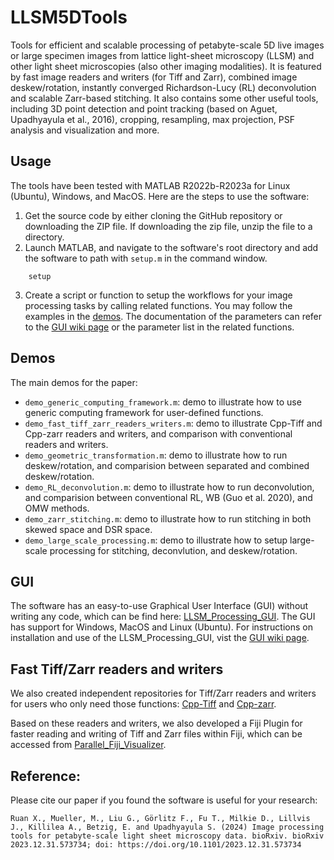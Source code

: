 # LLSM5DTools

Tools for efficient and scalable processing of petabyte-scale 5D live images or large specimen images from lattice light-sheet microscopy (LLSM) and other light sheet microscopies (also other imaging modalities). It is featured by fast image readers and writers (for Tiff and Zarr), combined image deskew/rotation, instantly converged Richardson-Lucy (RL) deconvolution and scalable Zarr-based stitching. It also contains some other useful tools, including 3D point detection and point tracking (based on Aguet, Upadhyayula et al., 2016), cropping, resampling, max projection, PSF analysis and visualization and more.

## Usage

The tools have been tested with MATLAB R2022b-R2023a for Linux (Ubuntu), Windows, and MacOS. Here are the steps to use the software:
1. Get the source code by either cloning the GitHub repository or downloading the ZIP file. If downloading the zip file, unzip the file to a directory.
2. Launch MATLAB, and navigate to the software's root directory and add the software to path with `setup.m` in the command window.
```
    setup
```
3. Create a script or function to setup the workflows for your image processing tasks by calling related functions. You may follow the examples in the [demos](https://github.com/abcucberkeley/LLSM5DTools/tree/master/demos). The documentation of the parameters can refer to the [GUI wiki page](https://github.com/abcucberkeley/LLSM_Processing_GUI/wiki) or the parameter list in the related functions.


## Demos
The main demos for the paper:
- `demo_generic_computing_framework.m`: demo to illustrate how to use generic computing framework for user-defined functions.
- `demo_fast_tiff_zarr_readers_writers.m`: demo to illustrate Cpp-Tiff and Cpp-zarr readers and writers, and comparison with conventional readers and writers. 
- `demo_geometric_transformation.m`: demo to illustrate how to run deskew/rotation, and comparision between separated and combined deskew/rotation. 
- `demo_RL_deconvolution.m`: demo to illustrate how to run deconvolution, and comparision between conventional RL, WB (Guo et al. 2020), and OMW methods. 
- `demo_zarr_stitching.m`: demo to illustrate how to run stitching in both skewed space and DSR space. 
- `demo_large_scale_processing.m`: demo to illustrate how to setup large-scale processing for stitching, deconvlution, and deskew/rotation. 


## GUI
The software has an easy-to-use Graphical User Interface (GUI) without writing any code, which can be find here: [LLSM_Processing_GUI](https://github.com/abcucberkeley/LLSM_Processing_GUI). The GUI has support for Windows, MacOS and Linux (Ubuntu). For instructions on installation and use of the LLSM_Processing_GUI, vist the [GUI wiki page](https://github.com/abcucberkeley/LLSM_Processing_GUI/wiki). 

## Fast Tiff/Zarr readers and writers
We also created independent repositories for Tiff/Zarr readers and writers for users who only need those functions: [Cpp-Tiff](https://github.com/abcucberkeley/cpp-tiff) and [Cpp-zarr](https://github.com/abcucberkeley/cpp-zarr). 

Based on these readers and writers, we also developed a Fiji Plugin for faster reading and writing of Tiff and Zarr files within Fiji, which can be accessed from [Parallel_Fiji_Visualizer](https://github.com/abcucberkeley/Parallel_Fiji_Visualizer).


## Reference:
Please cite our paper if you found the software is useful for your research: 

`Ruan X., Mueller, M., Liu G., Görlitz F., Fu T., Milkie D., Lillvis J., Killilea A., Betzig, E. and Upadhyayula S. (2024) Image processing tools for petabyte-scale light sheet microscopy data. bioRxiv. bioRxiv 2023.12.31.573734; doi: https://doi.org/10.1101/2023.12.31.573734`
